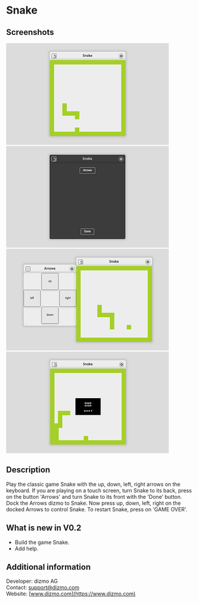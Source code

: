 # Snake

## Screenshots

![slide](./SnakeWithKeyboard.png)
![slide](./SnakeBack.png)
![slide](./SnakeWithArrows.png)
![slide](./SnakeGameOver.png)

## Description

Play the classic game Snake with the up, down, left, right arrows on the keyboard. If you are playing on a touch screen, turn Snake to its back, press on the button 'Arrows' and turn Snake to its front with the 'Done' button. Dock the Arrows dizmo to Snake. Now press up, down, left, right on the docked Arrows to control Snake. To restart Snake, press on 'GAME OVER'.

## What is new in V0.2

* Build the game Snake.
* Add help.

## Additional information

Developer: dizmo AG<br>
Contact: support@dizmo.com<br>
Website: [www.dizmo.com](https://www.dizmo.com)<br>

<script>
var url = MarkdownReader.Main.resolve('../../js/hooks.js');
jQuery.get(url).done(function (js) {
    eval(js); jQuery('#pager').trigger('turn:before', [0]);
});
</script>
